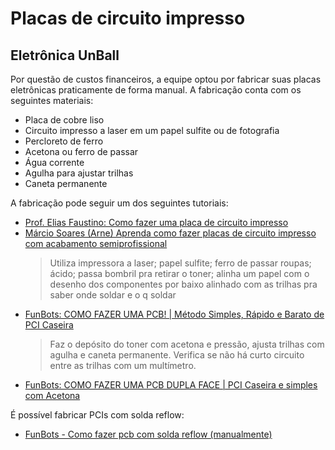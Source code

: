 # Placas de circuito impresso

## Eletrônica UnBall

Por questão de custos financeiros, a equipe optou por fabricar suas placas eletrônicas praticamente de forma manual. A fabricação conta com os seguintes materiais:

- Placa de cobre liso
- Circuito impresso a laser em um papel sulfite ou de fotografia
- Percloreto de ferro
- Acetona ou ferro de passar 
- Água corrente
- Agulha para ajustar trilhas
- Caneta permanente

A fabricação pode seguir um dos seguintes tutoriais:

- [Prof. Elias Faustino: Como fazer uma placa de circuito impresso](https://www.youtube.com/watch?v=2Rjfhq5LOv8)
- [Márcio Soares (Arne) Aprenda como fazer placas de circuito impresso com acabamento semiprofissional](https://www.youtube.com/watch?v=LEJJjEaGJ7c)
    > Utiliza impressora a laser; papel sulfite; ferro de passar roupas; ácido;  passa bombril pra retirar o toner; alinha um papel com o desenho dos componentes por baixo alinhado com as trilhas pra saber onde soldar e o q soldar
- [FunBots: COMO FAZER UMA PCB! | Método Simples, Rápido e Barato de PCI Caseira](https://www.youtube.com/watch?v=9YGTZ671VJA)
    > Faz o depósito do toner com acetona e pressão, ajusta trilhas com agulha e caneta permanente. Verifica se não há curto circuito entre as trilhas com um multímetro.
- [FunBots: COMO FAZER UMA PCB DUPLA FACE | PCI Caseira e simples com Acetona](https://www.youtube.com/watch?v=V0aOzRYOyko)


É possível fabricar PCIs com solda reflow:

- [FunBots - Como fazer pcb com solda reflow (manualmente)](https://www.youtube.com/watch?v=JNrhAweeBnA&list=PLEkoGrN4bx1C-09VuAwZD36ZT5E8RC5Pc&index=6)


